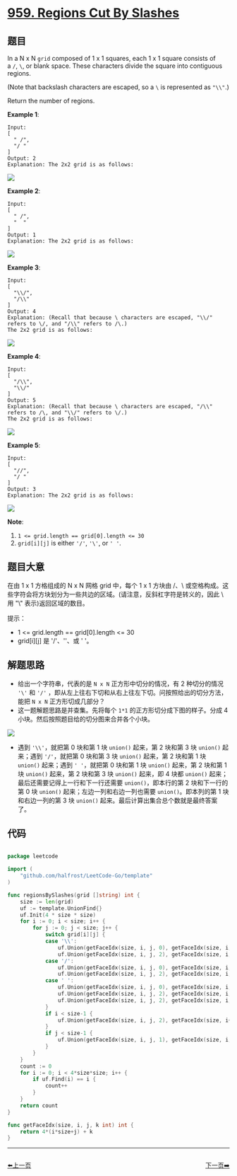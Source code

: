 # [959. Regions Cut By Slashes](https://leetcode.com/problems/regions-cut-by-slashes/)


## 题目

In a N x N `grid` composed of 1 x 1 squares, each 1 x 1 square consists of a `/`, `\`, or blank space. These characters divide the square into contiguous regions.

(Note that backslash characters are escaped, so a `\` is represented as `"\\"`.)

Return the number of regions.

**Example 1**:

    Input:
    [
      " /",
      "/ "
    ]
    Output: 2
    Explanation: The 2x2 grid is as follows:

![](https://assets.leetcode-cn.com/aliyun-lc-upload/uploads/2018/12/15/1.png)

**Example 2**:

    Input:
    [
      " /",
      "  "
    ]
    Output: 1
    Explanation: The 2x2 grid is as follows:

![](https://assets.leetcode-cn.com/aliyun-lc-upload/uploads/2018/12/15/2.png)

**Example 3**:

    Input:
    [
      "\\/",
      "/\\"
    ]
    Output: 4
    Explanation: (Recall that because \ characters are escaped, "\\/" refers to \/, and "/\\" refers to /\.)
    The 2x2 grid is as follows:

![](https://assets.leetcode-cn.com/aliyun-lc-upload/uploads/2018/12/15/3.png)

**Example 4**:

    Input:
    [
      "/\\",
      "\\/"
    ]
    Output: 5
    Explanation: (Recall that because \ characters are escaped, "/\\" refers to /\, and "\\/" refers to \/.)
    The 2x2 grid is as follows:

![](https://assets.leetcode-cn.com/aliyun-lc-upload/uploads/2018/12/15/4.png)

**Example 5**:

    Input:
    [
      "//",
      "/ "
    ]
    Output: 3
    Explanation: The 2x2 grid is as follows:

![](https://assets.leetcode-cn.com/aliyun-lc-upload/uploads/2018/12/15/5.png)

**Note**:

1. `1 <= grid.length == grid[0].length <= 30`
2. `grid[i][j]` is either `'/'`, `'\'`, or `' '`.


## 题目大意

在由 1 x 1 方格组成的 N x N 网格 grid 中，每个 1 x 1 方块由 /、\ 或空格构成。这些字符会将方块划分为一些共边的区域。(请注意，反斜杠字符是转义的，因此 \ 用 "\\" 表示)返回区域的数目。


提示：

- 1 <= grid.length == grid[0].length <= 30
- grid[i][j] 是 '/'、'\'、或 ' '。

## 解题思路


- 给出一个字符串，代表的是 `N x N` 正方形中切分的情况，有 2 种切分的情况 `'\'` 和 `'/'` ，即从左上往右下切和从右上往左下切。问按照给出的切分方法，能把 `N x N` 正方形切成几部分？
- 这一题解题思路是并查集。先将每个 `1*1` 的正方形切分成下图的样子。分成 4 小块。然后按照题目给的切分图来合并各个小块。

![](https://img.halfrost.com/Leetcode/leetcode_959.png)

- 遇到 `'\\'`，就把第 0 块和第 1 块 `union()` 起来，第 2 块和第 3 块 `union()` 起来；遇到 `'/'`，就把第 0 块和第 3 块 `union()` 起来，第 2 块和第 1 块 `union()` 起来；遇到 `' '`，就把第 0 块和第 1 块 `union()` 起来，第 2 块和第 1 块 `union()` 起来，第 2 块和第 3 块 `union()` 起来，即 4 块都 `union()` 起来；最后还需要记得上一行和下一行还需要 `union()`，即本行的第 2 块和下一行的第 0 块 `union()` 起来；左边一列和右边一列也需要 `union()`。即本列的第 1 块和右边一列的第 3 块 `union()` 起来。最后计算出集合总个数就是最终答案了。


## 代码

```go

package leetcode

import (
	"github.com/halfrost/LeetCode-Go/template"
)

func regionsBySlashes(grid []string) int {
	size := len(grid)
	uf := template.UnionFind{}
	uf.Init(4 * size * size)
	for i := 0; i < size; i++ {
		for j := 0; j < size; j++ {
			switch grid[i][j] {
			case '\\':
				uf.Union(getFaceIdx(size, i, j, 0), getFaceIdx(size, i, j, 1))
				uf.Union(getFaceIdx(size, i, j, 2), getFaceIdx(size, i, j, 3))
			case '/':
				uf.Union(getFaceIdx(size, i, j, 0), getFaceIdx(size, i, j, 3))
				uf.Union(getFaceIdx(size, i, j, 2), getFaceIdx(size, i, j, 1))
			case ' ':
				uf.Union(getFaceIdx(size, i, j, 0), getFaceIdx(size, i, j, 1))
				uf.Union(getFaceIdx(size, i, j, 2), getFaceIdx(size, i, j, 1))
				uf.Union(getFaceIdx(size, i, j, 2), getFaceIdx(size, i, j, 3))
			}
			if i < size-1 {
				uf.Union(getFaceIdx(size, i, j, 2), getFaceIdx(size, i+1, j, 0))
			}
			if j < size-1 {
				uf.Union(getFaceIdx(size, i, j, 1), getFaceIdx(size, i, j+1, 3))
			}
		}
	}
	count := 0
	for i := 0; i < 4*size*size; i++ {
		if uf.Find(i) == i {
			count++
		}
	}
	return count
}

func getFaceIdx(size, i, j, k int) int {
	return 4*(i*size+j) + k
}

```


----------------------------------------------
<div style="display: flex;justify-content: space-between;align-items: center;">
<p><a href="https://books.halfrost.com/leetcode/ChapterFour/0953.Verifying-an-Alien-Dictionary/">⬅️上一页</a></p>
<p><a href="https://books.halfrost.com/leetcode/ChapterFour/0961.N-Repeated-Element-in-Size-2N-Array/">下一页➡️</a></p>
</div>
